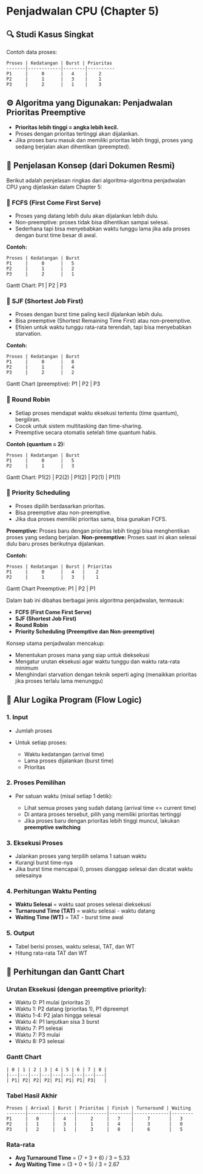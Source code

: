 # Penjadwalan CPU (Chapter 5)

## 🔍 Studi Kasus Singkat

Contoh data proses:

```
Proses | Kedatangan | Burst | Prioritas
-------|------------|--------|----------
P1     |     0      |   4    |    2
P2     |     1      |   3    |    1
P3     |     2      |   1    |    3
```

## ⚙️ Algoritma yang Digunakan: Penjadwalan Prioritas Preemptive

* **Prioritas lebih tinggi = angka lebih kecil.**
* Proses dengan prioritas tertinggi akan dijalankan.
* Jika proses baru masuk dan memiliki prioritas lebih tinggi, proses yang sedang berjalan akan dihentikan (preempted).

## 🧠 Penjelasan Konsep (dari Dokumen Resmi)

Berikut adalah penjelasan ringkas dari algoritma-algoritma penjadwalan CPU yang dijelaskan dalam Chapter 5:

### 🔹 FCFS (First Come First Serve)

* Proses yang datang lebih dulu akan dijalankan lebih dulu.
* Non-preemptive: proses tidak bisa dihentikan sampai selesai.
* Sederhana tapi bisa menyebabkan waktu tunggu lama jika ada proses dengan burst time besar di awal.

**Contoh:**

```
Proses | Kedatangan | Burst
P1     |     0      |   5
P2     |     1      |   2
P3     |     2      |   1
```

Gantt Chart: P1 | P2 | P3

### 🔹 SJF (Shortest Job First)

* Proses dengan burst time paling kecil dijalankan lebih dulu.
* Bisa preemptive (Shortest Remaining Time First) atau non-preemptive.
* Efisien untuk waktu tunggu rata-rata terendah, tapi bisa menyebabkan starvation.

**Contoh:**

```
Proses | Kedatangan | Burst
P1     |     0      |   8
P2     |     1      |   4
P3     |     2      |   2
```

Gantt Chart (preemptive): P1 | P2 | P3

### 🔹 Round Robin

* Setiap proses mendapat waktu eksekusi tertentu (time quantum), bergiliran.
* Cocok untuk sistem multitasking dan time-sharing.
* Preemptive secara otomatis setelah time quantum habis.

**Contoh (quantum = 2):**

```
Proses | Kedatangan | Burst
P1     |     0      |   5
P2     |     1      |   3
```

Gantt Chart: P1(2) | P2(2) | P1(2) | P2(1) | P1(1)

### 🔹 Priority Scheduling

* Proses dipilih berdasarkan prioritas.
* Bisa preemptive atau non-preemptive.
* Jika dua proses memiliki prioritas sama, bisa gunakan FCFS.

**Preemptive:** Proses baru dengan prioritas lebih tinggi bisa menghentikan proses yang sedang berjalan.
**Non-preemptive:** Proses saat ini akan selesai dulu baru proses berikutnya dijalankan.

**Contoh:**

```
Proses | Kedatangan | Burst | Prioritas
P1     |     0      |   4   |    2
P2     |     1      |   3   |    1
```

Gantt Chart Preemptive: P1 | P2 | P1

Dalam bab ini dibahas berbagai jenis algoritma penjadwalan, termasuk:

* **FCFS (First Come First Serve)**
* **SJF (Shortest Job First)**
* **Round Robin**
* **Priority Scheduling (Preemptive dan Non-preemptive)**

Konsep utama penjadwalan mencakup:

* Menentukan proses mana yang siap untuk dieksekusi
* Mengatur urutan eksekusi agar waktu tunggu dan waktu rata-rata minimum
* Menghindari starvation dengan teknik seperti aging (menaikkan prioritas jika proses terlalu lama menunggu)

## 🧰 Alur Logika Program (Flow Logic)

### 1. Input

* Jumlah proses
* Untuk setiap proses:

  * Waktu kedatangan (arrival time)
  * Lama proses dijalankan (burst time)
  * Prioritas

### 2. Proses Pemilihan

* Per satuan waktu (misal setiap 1 detik):

  * Lihat semua proses yang sudah datang (arrival time <= current time)
  * Di antara proses tersebut, pilih yang memiliki prioritas tertinggi
  * Jika proses baru dengan prioritas lebih tinggi muncul, lakukan **preemptive switching**

### 3. Eksekusi Proses

* Jalankan proses yang terpilih selama 1 satuan waktu
* Kurangi burst time-nya
* Jika burst time mencapai 0, proses dianggap selesai dan dicatat waktu selesainya

### 4. Perhitungan Waktu Penting

* **Waktu Selesai** = waktu saat proses selesai dieksekusi
* **Turnaround Time (TAT)** = waktu selesai - waktu datang
* **Waiting Time (WT)** = TAT - burst time awal

### 5. Output

* Tabel berisi proses, waktu selesai, TAT, dan WT
* Hitung rata-rata TAT dan WT

## 🧮 Perhitungan dan Gantt Chart

### Urutan Eksekusi (dengan preemptive priority):

* Waktu 0: P1 mulai (prioritas 2)
* Waktu 1: P2 datang (prioritas 1), P1 dipreempt
* Waktu 1-4: P2 jalan hingga selesai
* Waktu 4: P1 lanjutkan sisa 3 burst
* Waktu 7: P1 selesai
* Waktu 7: P3 mulai
* Waktu 8: P3 selesai

### Gantt Chart

```
| 0 | 1 | 2 | 3 | 4 | 5 | 6 | 7 | 8 |
|---|---|---|---|---|---|---|---|---|
| P1| P2| P2| P2| P1| P1| P1| P3|   |
```

### Tabel Hasil Akhir

```
Proses | Arrival | Burst | Prioritas | Finish | Turnaround | Waiting
-------|---------|-------|-----------|--------|-------------|--------
P1     |   0     |   4   |     2     |   7    |     7       |   3
P2     |   1     |   3   |     1     |   4    |     3       |   0
P3     |   2     |   1   |     3     |   8    |     6       |   5
```

### Rata-rata

* **Avg Turnaround Time** = (7 + 3 + 6) / 3 = 5.33
* **Avg Waiting Time** = (3 + 0 + 5) / 3 = 2.67


